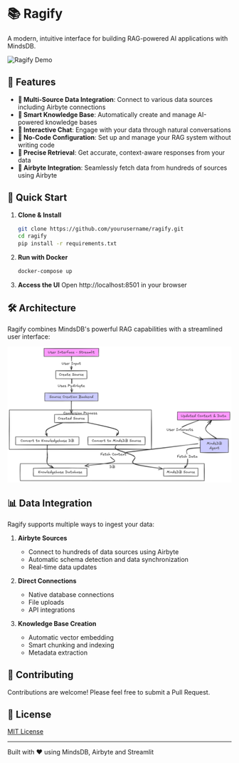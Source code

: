 # 📚 Ragify

A modern, intuitive interface for building RAG-powered AI applications with MindsDB.

![Ragify Demo](https://path.to/demo.gif)

## 🚀 Features

- **🔌 Multi-Source Data Integration**: Connect to various data sources including Airbyte connections
- **🧠 Smart Knowledge Base**: Automatically create and manage AI-powered knowledge bases
- **💬 Interactive Chat**: Engage with your data through natural conversations
- **🔧 No-Code Configuration**: Set up and manage your RAG system without writing code
- **🎯 Precise Retrieval**: Get accurate, context-aware responses from your data
- **🔄 Airbyte Integration**: Seamlessly fetch data from hundreds of sources using Airbyte

## 🏃 Quick Start

1. **Clone & Install**
   ```bash
   git clone https://github.com/yourusername/ragify.git
   cd ragify
   pip install -r requirements.txt
   ```

2. **Run with Docker**
   ```bash
   docker-compose up
   ```

3. **Access the UI**
   Open http://localhost:8501 in your browser

## 🛠️ Architecture

Ragify combines MindsDB's powerful RAG capabilities with a streamlined user interface:

![alt text](image.png)

## 📊 Data Integration

Ragify supports multiple ways to ingest your data:

1. **Airbyte Sources**
   - Connect to hundreds of data sources using Airbyte
   - Automatic schema detection and data synchronization
   - Real-time data updates

2. **Direct Connections**
   - Native database connections
   - File uploads
   - API integrations

3. **Knowledge Base Creation**
   - Automatic vector embedding
   - Smart chunking and indexing
   - Metadata extraction

## 🤝 Contributing

Contributions are welcome! Please feel free to submit a Pull Request.

## 📝 License

[MIT License](LICENSE)

---
Built with ❤️ using MindsDB, Airbyte and Streamlit